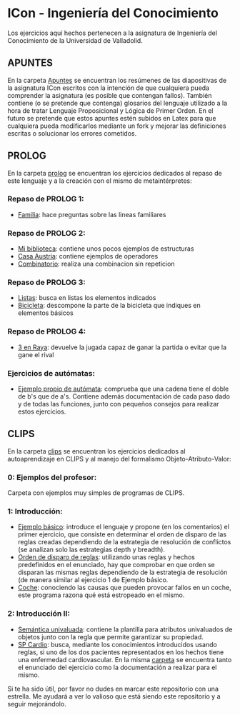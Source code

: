 # ICon - Ingeniería del Conocimiento
Los ejercicios aquí hechos pertenecen a la asignatura de Ingeniería del Conocimiento de la Universidad de Valladolid.

## APUNTES
En la carpeta [Apuntes](https://github.com/Bayons/ICon/tree/master/Apuntes) se encuentran los resúmenes de las diapositivas de la asignatura ICon escritos con la intención de que cualquiera pueda comprender la asignatura (es posible que contengan fallos). También contiene (o se pretende que contenga) glosarios del lenguaje utilizado a la hora de tratar Lenguaje Proposicional y Lógica de Primer Orden. En el futuro se pretende que estos apuntes estén subidos en Latex para que cualquiera pueda modificarlos mediante un fork y mejorar las definiciones escritas o solucionar los errores cometidos.

## PROLOG
En la carpeta [prolog](https://github.com/Bayons/ICon/tree/master/prolog) se encuentran los ejercicios dedicados al repaso de este lenguaje y a la creación con el mismo de metaintérpretes:

### Repaso de PROLOG 1:
- [Familia](https://github.com/Bayons/ICon/blob/master/prolog/1.1-familia.pl): hace preguntas sobre las lineas familiares
### Repaso de PROLOG 2:
- [Mi biblioteca](https://github.com/Bayons/ICon/blob/master/prolog/2.1-mi_biblioteca.pl): contiene unos pocos ejemplos de estructuras
- [Casa Austria](https://github.com/Bayons/ICon/blob/master/prolog/2.2-casa_austria.pl): contiene ejemplos de operadores
- [Combinatorio](https://github.com/Bayons/ICon/blob/master/prolog/2.3-combinatorio.pl): realiza una combinacion sin repeticion
### Repaso de PROLOG 3:
- [Listas](https://github.com/Bayons/ICon/blob/master/prolog/3.1-listas.pl): busca en listas los elementos indicados
- [Bicicleta](https://github.com/Bayons/ICon/blob/master/prolog/3.2-bicicleta.pl): descompone la parte de la bicicleta que indiques en elementos básicos
### Repaso de PROLOG 4:
- [3 en Raya](https://github.com/Bayons/ICon/blob/master/prolog/4.1-3_en_raya.pl): devuelve la jugada capaz de ganar la partida o evitar que la gane el rival
### Ejercicios de autómatas:
- [Ejemplo propio de autómata](https://github.com/Bayons/ICon/blob/master/prolog/5.1_ejemplo_propio.pl): comprueba que una cadena tiene el doble de b's que de a's. Contiene además documentación de cada paso dado y de todas las funciones, junto con pequeños consejos para realizar estos ejercicios.

## CLIPS
En la carpeta [clips](https://github.com/Bayons/ICon/tree/master/clips) se encuentran los ejercicios dedicados al autoaprendizaje en CLIPS y al manejo del formalismo Objeto-Atributo-Valor:

### 0: Ejemplos del profesor:
Carpeta con ejemplos muy simples de programas de CLIPS.

### 1: Introducción:
- [Ejemplo básico](https://github.com/Bayons/ICon/blob/master/clips/1_Introduccion/1.ejemplo_basico.CLP): introduce el lenguaje y propone (en los comentarios) el primer ejercicio, que consiste en determinar el orden de disparo de las reglas creadas dependiendo de la estrategia de resolución de conflictos (se analizan solo las estrategias depth y breadth).
- [Orden de disparo de reglas](https://github.com/Bayons/ICon/blob/master/clips/1_Introduccion/2.orden_de_disparo_de_reglas.CLP): utilizando unas reglas y hechos predefinidos en el enunciado, hay que comprobar en que orden se disparan las mismas reglas dependiendo de la estrategia de resolución (de manera similar al ejercicio 1 de Ejemplo básico.
- [Coche](https://github.com/Bayons/ICon/blob/master/clips/1_Introduccion/3.coche.CLP): conociendo las causas que pueden provocar fallos en un coche, este programa razona qué está estropeado en el mismo.

### 2: Introducción II:
- [Semántica univaluada](https://github.com/Bayons/ICon/blob/master/clips/2_Introduccion_II_OAV/1_semantica_univaluada.CLP): contiene la plantilla para atributos univaluados de objetos junto con la regla que permite garantizar su propiedad.
- [SP Cardio](https://github.com/Bayons/ICon/blob/master/clips/2_Introduccion_II_OAV/2_SP_Cardio.CLP): busca, mediante los conocimientos introducidos usando reglas, si uno de los dos pacientes representados en los hechos tiene una enfermedad cardiovascular. En la misma [carpeta](https://github.com/Bayons/ICon/tree/master/clips/2_Introduccion_II_OAV) se encuentra tanto el enunciado del ejercicio como la documentación a realizar para el mismo.


Si te ha sido útil, por favor no dudes en marcar este repositorio con una estrella. Me ayudará a ver lo valioso que está siendo este repositorio y a seguir mejorándolo.
